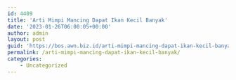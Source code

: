 ```yaml
---
id: 4409
title: 'Arti Mimpi Mancing Dapat Ikan Kecil Banyak'
date: '2023-01-26T06:00:05+00:00'
author: admin
layout: post
guid: 'https://bos.awn.biz.id/arti-mimpi-mancing-dapat-ikan-kecil-banyak/'
permalink: /arti-mimpi-mancing-dapat-ikan-kecil-banyak/
categories:
    - Uncategorized
---
```


